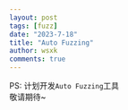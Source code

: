```yaml
---
layout: post
tags: [fuzz]
date: "2023-7-18"
title: "Auto Fuzzing"
author: wsxk
comments: true
---
```


PS: 计划开发`Auto Fuzzing`工具<br>
敬请期待~<br>
